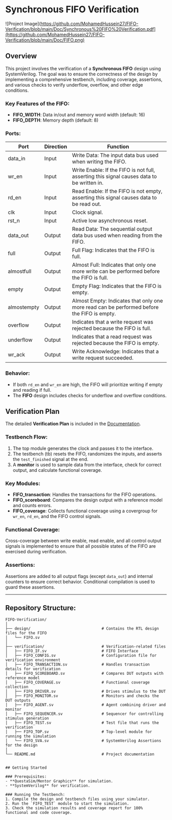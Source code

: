 # Synchronous FIFO Verification

<!-- Add your image here -->
![Project Image](https://github.com/MohamedHussein27/FIFO-Verification/blob/main/Doc/Synchronous%20FIFO%20Verification.pdf](https://github.com/MohamedHussein27/FIFO-Verification/blob/main/Doc/FIFO.png)

## Overview

This project involves the verification of a **Synchronous FIFO** design using SystemVerilog. The goal was to ensure the correctness of the design by implementing a comprehensive testbench, including coverage, assertions, and various checks to verify underflow, overflow, and other edge conditions.

### Key Features of the FIFO:
- **FIFO_WIDTH**: Data in/out and memory word width (default: 16)
- **FIFO_DEPTH**: Memory depth (default: 8)

### Ports:

| Port       | Direction | Function                                                                                     |
|------------|-----------|----------------------------------------------------------------------------------------------|
| data_in    | Input     | Write Data: The input data bus used when writing the FIFO.                                    |
| wr_en      | Input     | Write Enable: If the FIFO is not full, asserting this signal causes data to be written in.    |
| rd_en      | Input     | Read Enable: If the FIFO is not empty, asserting this signal causes data to be read out.      |
| clk        | Input     | Clock signal.                                                                                 |
| rst_n      | Input     | Active low asynchronous reset.                                                                |
| data_out   | Output    | Read Data: The sequential output data bus used when reading from the FIFO.                    |
| full       | Output    | Full Flag: Indicates that the FIFO is full.                                                   |
| almostfull | Output    | Almost Full: Indicates that only one more write can be performed before the FIFO is full.     |
| empty      | Output    | Empty Flag: Indicates that the FIFO is empty.                                                 |
| almostempty| Output    | Almost Empty: Indicates that only one more read can be performed before the FIFO is empty.    |
| overflow   | Output    | Indicates that a write request was rejected because the FIFO is full.                        |
| underflow  | Output    | Indicates that a read request was rejected because the FIFO is empty.                        |
| wr_ack     | Output    | Write Acknowledge: Indicates that a write request succeeded.                                  |

### Behavior:
- If both `rd_en` and `wr_en` are high, the FIFO will prioritize writing if empty and reading if full.
- The **FIFO** design includes checks for underflow and overflow conditions.

## Verification Plan

The detailed **Verification Plan** is included in the [Documentation](https://github.com/MohamedHussein27/FIFO-Verification/tree/main/Doc).

### Testbench Flow:

1. The top module generates the clock and passes it to the interface.
2. The testbench (tb) resets the FIFO, randomizes the inputs, and asserts the `test_finished` signal at the end.
3. A **monitor** is used to sample data from the interface, check for correct output, and calculate functional coverage.

### Key Modules:
- **FIFO_transaction**: Handles the transactions for the FIFO operations.
- **FIFO_scoreboard**: Compares the design output with a reference model and counts errors.
- **FIFO_coverage**: Collects functional coverage using a covergroup for `wr_en`, `rd_en`, and the FIFO control signals.

### Functional Coverage:
Cross-coverage between write enable, read enable, and all control output signals is implemented to ensure that all possible states of the FIFO are exercised during verification.

### Assertions:
Assertions are added to all output flags (except `data_out`) and internal counters to ensure correct behavior. Conditional compilation is used to guard these assertions.

---

## Repository Structure:

```plaintext
FIFO-Verification/
│
├── design/                               # Contains the RTL design files for the FIFO
│   └── FIFO.sv
│
├── verification/                         # Verification-related files
│   ├── FIFO_IF.sv                        # FIFO Interface
│   ├── FIFO_CONFIG.sv                    # Configuration file for verification environment
│   ├── FIFO_TRANSACTION.sv               # Handles transaction details for verification
│   ├── FIFO_SCOREBOARD.sv                # Compares DUT outputs with reference model
│   ├── FIFO_COVERAGE.sv                  # Functional coverage collection
│   ├── FIFO_DRIVER.sv                    # Drives stimulus to the DUT
│   ├── FIFO_MONITOR.sv                   # Monitors and checks the DUT outputs
│   ├── FIFO_AGENT.sv                     # Agent combining driver and monitor
│   ├── FIFO_SEQUENCER.sv                 # Sequencer for controlling stimulus generation
│   ├── FIFO_TEST.sv                      # Test file that runs the verification
│   ├── FIFO_TOP.sv                       # Top-level module for running the simulation
│   └── FIFO_SVA.sv                       # SystemVerilog Assertions for the design
│
└── README.md                             # Project documentation


## Getting Started

### Prerequisites:
- **QuestaSim/Mentor Graphics** for simulation.
- **SystemVerilog** for verification.

### Running the Testbench:
1. Compile the design and testbench files using your simulator.
2. Run the `FIFO_TEST` module to start the simulation.
3. Check the simulation results and coverage report for 100% functional and code coverage.
